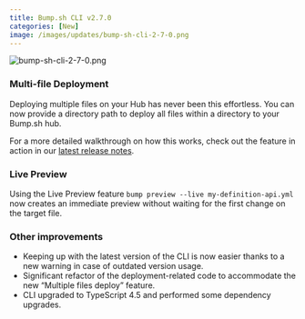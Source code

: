 ```yaml
---
title: Bump.sh CLI v2.7.0
categories: [New]
image: /images/updates/bump-sh-cli-2-7-0.png
---
```


![bump-sh-cli-2-7-0.png](/images/updates/bump-sh-cli-2-7-0.png)

### Multi-file Deployment

Deploying multiple files on your Hub has never been this effortless. You can now provide a directory path to deploy all files within a directory to your Bump.sh hub.

For a more detailed walkthrough on how this works, check out the feature in action in our [latest release notes](https://github.com/bump-sh/cli/releases/tag/v2.7.0).

### Live Preview

Using the Live Preview feature  `bump preview --live my-definition-api.yml` now creates an immediate preview without waiting for the first change on the target file.

### Other improvements

- Keeping up with the latest version of the CLI is now easier thanks to a new warning in case of outdated version usage.
- Significant refactor of the deployment-related code to accommodate the new “Multiple files deploy” feature.
- CLI upgraded to TypeScript 4.5 and performed some dependency upgrades.
